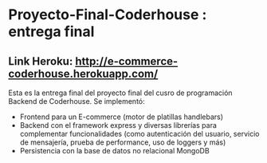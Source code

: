 # Proyecto-Final-Coderhouse : entrega final

## Link Heroku: http://e-commerce-coderhouse.herokuapp.com/

Esta es la entrega final del proyecto final del cusro de programación Backend de Coderhouse. Se implementó:
- Frontend para un E-commerce (motor de platillas handlebars)
- Backend con el framework express y diversas librerías para complementar funcionalidades (como autenticación del usuario, servicio de mensajería, prueba de performance, uso de loggers y más)
- Persistencia con la base de datos no relacional MongoDB